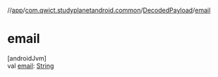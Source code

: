 //[app](../../../index.md)/[com.qwict.studyplanetandroid.common](../index.md)/[DecodedPayload](index.md)/[email](email.md)

# email

[androidJvm]\
val [email](email.md): [String](https://kotlinlang.org/api/latest/jvm/stdlib/kotlin/-string/index.html)
